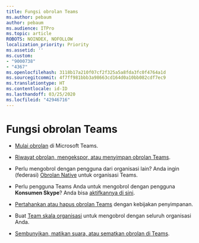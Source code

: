 ```yaml
---
title: Fungsi obrolan Teams
ms.author: pebaum
author: pebaum
ms.audience: ITPro
ms.topic: article
ROBOTS: NOINDEX, NOFOLLOW
localization_priority: Priority
ms.assetid: ''
ms.custom:
- "9000738"
- "4367"
ms.openlocfilehash: 3118b17a210f07cf2f325a5a8fda3fc0f4764a1d
ms.sourcegitcommit: 4f7ff981bbb3a98663cd164d0a10bb082cdf7ec9
ms.translationtype: HT
ms.contentlocale: id-ID
ms.lasthandoff: 03/25/2020
ms.locfileid: "42946716"
---
```

# <a name="teams-chat-functionality"></a>Fungsi obrolan Teams

- [Mulai obrolan](https://support.office.com/article/start-a-chat-in-teams-0c71b32b-c050-4930-a887-5afbe742b3d8) di Microsoft Teams.

- [Riwayat obrolan, mengekspor, atau menyimpan obrolan Teams](https://docs.microsoft.com/alchemyinsights/chat-history-in-microsoft-teams).

- Perlu mengobrol dengan pengguna dari organisasi lain? Anda ingin (federasi) [Obrolan Native](https://docs.microsoft.com/microsoftteams/native-chat-for-external-users) untuk organisasi Teams.

- Perlu pengguna Teams Anda untuk mengobrol dengan pengguna **Konsumen Skype**? Anda bisa [aktifkannya di sini](https://docs.microsoft.com/microsoftteams/manage-external-access#step-1---enable-your-organization-to-communicate-with-another-teams-organization). 

- [Pertahankan atau hapus obrolan Teams](https://docs.microsoft.com/microsoftteams/retention-policies) dengan kebijakan penyimpanan.

- Buat [Team skala organisasi](https://docs.microsoft.com/microsoftteams/create-an-org-wide-team) untuk mengobrol dengan seluruh organisasi Anda.

- [Sembunyikan, matikan suara, atau sematkan obrolan di Teams](https://support.office.com/article/hide-mute-or-pin-a-chat-in-teams-9aee02ef-713d-495b-8a73-9762d8e4b066).
